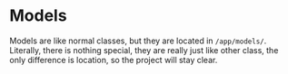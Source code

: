 # Models

Models are like normal classes, but they are located in `/app/models/`. Literally, there is nothing special, they are really just like other class, the only difference is location, so the project will stay clear.